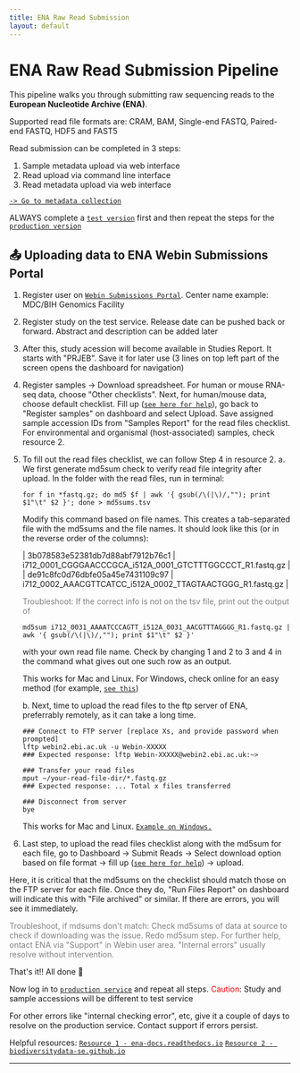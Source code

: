 ```yaml
---
title: ENA Raw Read Submission
layout: default
---
```


# ENA Raw Read Submission Pipeline

This pipeline walks you through submitting raw sequencing reads to the **European Nucleotide Archive (ENA)**.

Supported read file formats are: CRAM, BAM, Single-end FASTQ, Paired-end FASTQ, HDF5 and FAST5

Read submission can be completed in 3 steps:
1. Sample metadata upload via web interface
2. Read upload via command line interface
3. Read metadata upload via web interface

[`-> Go to metadata collection`](./ENA-metadata-collection.md)

ALWAYS complete a [`test version`](https://wwwdev.ebi.ac.uk/ena/submit/webin/login) first and then repeat the steps for the [`production version`](https://www.ebi.ac.uk/ena/submit/webin/login)

## 📤 Uploading data to ENA Webin Submissions Portal

1. Register user on [`Webin Submissions Portal`](https://www.ebi.ac.uk/ena/submit/webin/accountInfo). Center name example: MDC/BIH Genomics Facility
2. Register study on the test service. Release date can be pushed back or forward. Abstract and description can be added later
3. After this, study acession will become available in Studies Report. It starts with "PRJEB". Save it for later use
   (3 lines on top left part of the screen opens the dashboard for navigation)
4. Register samples -> Download spreadsheet. For human or mouse RNA-seq data, choose "Other checklists". Next, for human/mouse data, choose default checklist. Fill up ([`see here for help`](./ENA-metadata-collection.md)), go back to "Register samples" on dashboard and select Upload. Save assigned sample accession IDs from "Samples Report" for the read files checklist.
For environmental and organismal (host-associated) samples, check resource 2.
5. To fill out the read files checklist, we can follow Step 4 in resource 2.
   a. We first generate md5sum check to verify read file integrity after upload. In the folder with the read files, run in terminal:

      `for f in *fastq.gz; do md5 $f | awk '{ gsub(/\(|\)/,""); print $1"\t" $2 }'; done > md5sums.tsv`

      Modify this command based on file names. This creates a tab-separated file with the md5sums and the file names. It should look like this (or in the reverse order of the columns):

      | 3b078583e52381db7d88abf7912b76c1 | i712_0001_CGGGAACCCGCA_i512A_0001_GTCTTTGGCCCT_R1.fastq.gz |
      | de91c8fc0d76dbfe05a45e7431109c97 | i712_0002_AAACGTTCATCC_i512A_0002_TTAGTAACTGGG_R1.fastq.gz |                                                   

      
   <span style="color: grey">Troubleshoot:
      If the correct info is not on the tsv file, print out the output of 
      
      `md5sum i712_0031_AAAATCCCAGTT_i512A_0031_AACGTTTAGGGG_R1.fastq.gz | awk '{ gsub(/\(|\)/,""); print $1"\t" $2 }'`
      
      with your own read file name. Check by changing 1 and 2 to 3 and 4 in the command what gives out one such row as an output. 
      
      This works for Mac and Linux. For Windows, check online for an easy method (for example, [`see this`](https://stackoverflow.com/questions/41838664/md5-hash-of-files-in-a-windows-folder))
   </span>
      
   b. Next, time to upload the read files to the ftp server of ENA, preferrably remotely, as it can take a long time.
      
      ```
      ### Connect to FTP server [replace Xs, and provide password when prompted]
      lftp webin2.ebi.ac.uk -u Webin-XXXXX
      ### Expected response: lftp Webin-XXXXX@webin2.ebi.ac.uk:~>
      
      ### Transfer your read files
      mput ~/your-read-file-dir/*.fastq.gz
      ### Expected response: ... Total x files transferred
      
      ### Disconnect from server
      bye
      ```
      
      This works for Mac and Linux. [`Example on Windows.`](https://unihost.com/blog/how-to-connect-to-ftp-server/)

8. Last step, to upload the read files checklist along with the md5sum for each file, go to Dashboard -> Submit Reads -> Select download option based on file format -> fill up ([`see here for help`](./ENA-metadata-collection.md)) -> upload.

Here, it is critical that the md5sums on the checklist should match those on the FTP server for each file. Once they do, "Run Files Report" on dashboard will indicate this with "File archived" or similar. If there are errors, you will see it immediately.

<span style="color: grey">Troubleshoot, if mdsums don't match:
Check md5sums of data at source to check if downloading was the issue. Redo md5sum step. For further help, ontact ENA via "Support" in Webin user area. "Internal errors" usually resolve without intervention.
</span>

That's it!! All done :tada:

Now log in to [`production service`](https://www.ebi.ac.uk/ena/submit/webin/login) and repeat all steps.
<span style="color: red">Caution</span>: Study and sample accessions will be different to test service


For other errors like "internal checking error", etc, give it a couple of days to resolve on the production service. Contact support if errors persist.

Helpful resources:
[`Resource 1 - ena-docs.readthedocs.io`](https://ena-docs.readthedocs.io/en/latest/submit/general-guide/interactive.html)
[`Resource 2 - biodiversitydata-se.github.io`](https://biodiversitydata-se.github.io/mol-data/ena-metabar.html)

---
